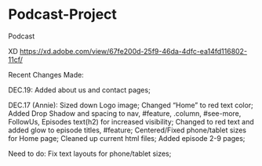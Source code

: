 # Podcast-Project
Podcast

XD
https://xd.adobe.com/view/67fe200d-25f9-46da-4dfc-ea14fd116802-11cf/

Recent Changes Made:

DEC.19:
Added about us and contact pages;

DEC.17 (Annie):
Sized down Logo image;
Changed “Home” to red text color;
Added Drop Shadow and spacing to nav, #feature, .column, #see-more, FollowUs, Episodes text(h2) for increased visibility;
Changed to red text and added glow to episode titles, #feature;
Centered/Fixed phone/tablet sizes for Home page;
Cleaned up current html files; 
Added episode 2-9 pages;

Need to do:
Fix text layouts for phone/tablet sizes;
